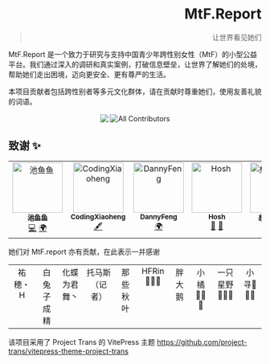 <!--markdownlint-disable MD028 MD033 MD036 MD041 MD045 MD051-->

<div align="right">

# MtF.Report

> 让世界看见她们

</div>

MtF.Report 是一个致力于研究与支持中国青少年跨性别女性（MtF）的小型公益平台。我们通过深入的调研和真实案例，打破信息壁垒，让世界了解她们的处境，帮助她们走出困境，迈向更安全、更有尊严的生活。

本项目贡献者包括跨性别者等多元文化群体，请在贡献时尊重她们，使用友善礼貌的词语。

<div align="center">
  <img src="https://komarev.com/ghpvc/?username=mtfreport" style="display:inline-block;vertical-align:middle;" />
  <!-- ALL-CONTRIBUTORS-BADGE:START - Do not remove or modify this section -->
  <a href="#contributors-"><img src="https://img.shields.io/badge/all_contributors-4-orange.svg?style=flat-square" alt="All Contributors" style="display:inline-block;vertical-align:middle;" /></a>
  <!-- ALL-CONTRIBUTORS-BADGE:END -->
</div>

## 致谢 ✨

<!-- ALL-CONTRIBUTORS-LIST:START - Do not remove or modify this section -->
<!-- prettier-ignore-start -->
<!-- markdownlint-disable -->
<table>
  <tbody>
    <tr>
      <td align="center" valign="top" width="14.28%"><a href="https://chiyu.it"><img src="https://avatars.githubusercontent.com/u/109492503?v=4?s=100" width="100px;" alt="池鱼鱼"/><br /><sub><b>池鱼鱼</b></sub></a><br /><a href="https://github.com/mtfreport/vitepress-theme-project-trans/commits?author=kazukokawagawa" title="Code">💻</a> <a href="#translation-kazukokawagawa" title="Translation">🌍</a></td>
      <td align="center" valign="top" width="14.28%"><a href="https://github.com/CodingXiaoheng"><img src="https://avatars.githubusercontent.com/u/216361016?v=4?s=100" width="100px;" alt="CodingXiaoheng"/><br /><sub><b>CodingXiaoheng</b></sub></a><br /><a href="#content-CodingXiaoheng" title="Content">🖋</a></td>
      <td align="center" valign="top" width="14.28%"><a href="https://github.com/FengzihangCode"><img src="https://avatars.githubusercontent.com/u/91676896?v=4?s=100" width="100px;" alt="DannyFeng"/><br /><sub><b>DannyFeng</b></sub></a><br /><a href="#translation-FengzihangCode" title="Translation">🌍</a></td>
      <td align="center" valign="top" width="14.28%"><a href="https://github.com/Hoshroin"><img src="https://avatars.githubusercontent.com/u/31343983?v=4?s=100" width="100px;" alt="Hosh"/><br /><sub><b>Hosh</b></sub></a><br /><a href="#research-Hoshroin" title="Research">🔬</a> <a href="#promotion-Hoshroin" title="Promotion">📣</a></td>
      <td align="center" valign="top" width="14.28%"><a href="https://sbchild.top/"><img src="https://avatars.githubusercontent.com/u/55868015?v=4?s=100" width="100px;" alt="想出网名啦"/><br /><sub><b>想出网名啦</b></sub></a><br /><a href="#blog-sb-child" title="Blogposts">📝</a></td>
    </tr>
  </tbody>
</table>

<!-- markdownlint-restore -->
<!-- prettier-ignore-end -->

<!-- ALL-CONTRIBUTORS-LIST:END -->

她们对 MtF.report 亦有贡献，在此表示一并感谢

<!-- prettier-ignore-start -->
<!-- markdownlint-disable -->
<table style="width:100%;table-layout:auto;">
  <tbody>
    <tr>
      <td align="center" valign="top">祐穂・H</td>
      <td align="center" valign="top">白兔子成精</td>
      <td align="center" valign="top">化蝶为君舞丶</td>
      <td align="center" valign="top">托马斯（记者）</td>
      <td align="center" valign="top">那些秋叶</td>
      <td align="center" valign="top">HFRin🏳️‍⚧️🍥</td>
      <td align="center" valign="top">胖大鹅</td>
      <td align="center" valign="top">小橘🏳️‍⚧️🍥</td>
      <td align="center" valign="top">一只星野🍥🏳️‍⚧</td>
      <td align="center" valign="top">小寻🍥🏳️‍⚧</td>
    </tr>
  </tbody>
</table>
<!-- markdownlint-restore -->
<!-- prettier-ignore-end -->

该项目采用了 Project Trans 的 VitePress 主题 <https://github.com/project-trans/vitepress-theme-project-trans>
